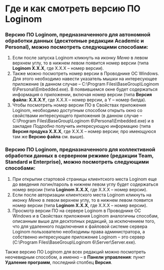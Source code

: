 # Где и как смотреть версию ПО Loginom

### Версию ПО Loginom, предназначенного для автономной обработки данных (десктопные редакции __Academic и Personal__), можно посмотреть следующими способами:

1. Если после запуска Loginom кликнуть на иконку _Меню_ в левом верхнем углу, то в нижнем левом появится номер версии (типа __Loginom X.X.X__, где X.X.X  –  номер версии).
2. Также можно посмотреть номер версии в Проводнике OC Windows. Для этого необходимо навести указатель мышки на интересующее приложение (в данном случае – C:\Program Files\BaseGroup\Loginom 6\Personal\Embedded.exe). В появившемся окне будет содержаться информация о приложении, включая номер версии (типа __Версия файла: X.X.X.Y__, где X.X.X  –  номер версии, а Y  –  номер билда).
3. Чтобы посмотреть номер версии ПО в Свойствах приложения  Loginom, необходимо доступным способом открыть окно со свойствами интересующего приложения (в данном случае – C:\Program Files\BaseGroup\Loginom 6\Personal\Embedded.exe) и в закладке _Подробно_ получить интересующую информацию (типа __Версия продука X.X.X__, где X.X.X  –  номер версии; про имеющуюся там же __Версию файла__ см. выше).

### Версию ПО Loginom, предназначенного для коллективной обработки данных в серверном режиме (редакции __Team, Standard и Enterprise__), можно посмотреть следующими способами:

1. При открытии стартовой страницы клиентского места Loginom еще до введения логин/пароль в нижнем левом углу будет содержаться номер версии (типа __Loginom X.X.X__, где X.X.X  –  номер версии).
2. Если после авторизации клиентского места Loginom кликнуть на иконку _Меню_ в левом верхнем углу, то в нижнем левом появится номер версии (типа __Loginom X.X.X__, где X.X.X  –  номер версии).
3. Просмотр версии ПО на сервере Loginom в Проводнике OC Windows и в Свойствах приложения Loginom аналогичны способам, описанным выше для десктопных редакций, за исключением того, что для удаленного подключения к файловой системе сервера Loginom пользователю необходимы права администратора, а собственно интересующее приложение Loginom – это сервер (C:\Program Files\BaseGroup\Loginom 6\Server\Server.exe).

Также версию ПО Loginom для всех редакций можно посмотреть неочевидным способом, а именно – в __Панели управления__: пункт __Удаление программ__, последний столбец __Версия__.
